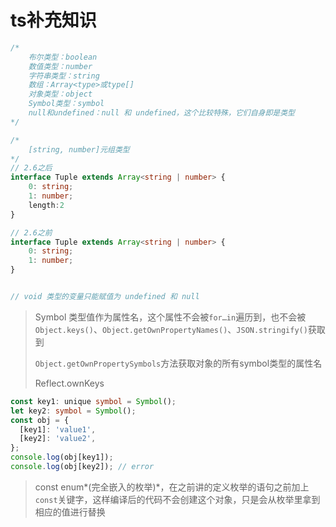 # ts补充知识

```javascript
/*
    布尔类型：boolean
    数值类型：number
    字符串类型：string
    数组：Array<type>或type[]
    对象类型：object
    Symbol类型：symbol
    null和undefined：null 和 undefined，这个比较特殊，它们自身即是类型
*/
```



```typescript
/*
	[string, number]元组类型
*/
// 2.6之后
interface Tuple extends Array<string | number> {
    0: string;
	1: number;
	length:2
}

// 2.6之前
interface Tuple extends Array<string | number> {
    0: string;
	1: number;
}


// void 类型的变量只能赋值为 undefined 和 null
```

> Symbol 类型值作为属性名，这个属性不会被`for…in`遍历到，也不会被`Object.keys()`、`Object.getOwnPropertyNames()`、`JSON.stringify()`获取到
>
> `Object.getOwnPropertySymbols`方法获取对象的所有symbol类型的属性名
>
> Reflect.ownKeys



```typescript
const key1: unique symbol = Symbol();
let key2: symbol = Symbol();
const obj = {
  [key1]: 'value1',
  [key2]: 'value2',
};
console.log(obj[key1]);
console.log(obj[key2]); // error 

```

> const enum*(完全嵌入的枚举)*，在之前讲的定义枚举的语句之前加上`const`关键字，这样编译后的代码不会创建这个对象，只是会从枚举里拿到相应的值进行替换